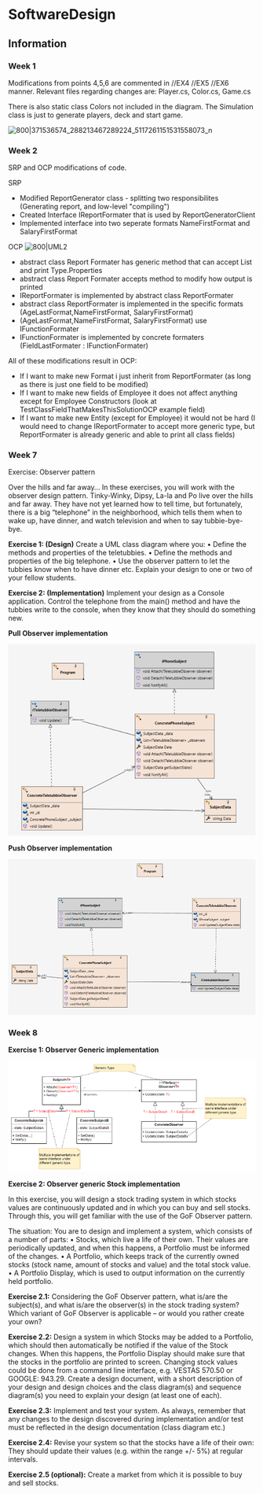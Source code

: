 # SoftwareDesign

## Information

### Week 1
Modifications from points 4,5,6 are commented in //EX4 //EX5 //EX6 manner. Relevant files regarding changes are: Player.cs, Color.cs, Game.cs

There is also static class Colors not included in the diagram. The Simulation class is just to generate players, deck and start game.

![800|371536574_288213467289224_5117261151531558073_n](https://github.com/heyimjustalex/SoftwareDesign/assets/21158649/2fde04f5-e269-4639-b247-0da39b5727ff)

### Week 2

SRP and OCP modifications of code.

SRP

- Modified ReportGenerator class - splitting two responsibilites (Generating report, and low-level "compiling")
- Created Interface IReportFormater that is used by ReportGeneratorClient
- Implemented interface into two seperate formats NameFirstFormat and SalaryFirstFormat

OCP
![800|UML2](https://github.com/heyimjustalex/SoftwareDesign/assets/21158649/6bc58537-f6fb-4e03-9838-b3c56dd172ec)

- abstract class Report Formater has generic method that can accept List<T> and print Type.Properties
- abstract class Report Formater accepts method to modify how output is printed
- IReportFormater is implemented by abstract class ReportFormater
- abstract class ReportFormater is implemented in the specific formats (AgeLastFormat,NameFirstFormat, SalaryFirstFormat)
- (AgeLastFormat,NameFirstFormat, SalaryFirstFormat) use IFunctionFormater
- IFunctionFormater is implemented by concrete formaters (FieldLastFormater : IFunctionFormater)

All of these modifications result in OCP:
- If I want to make new Format i just inherit from ReportFormater (as long as there is just one field to be modified)
- If I want to make new fields of Employee it does not affect anything except for Employee Constructors (look at TestClassFieldThatMakesThisSolutionOCP example field)
- If I want to make new Entity (except for Employee) it would not be hard (I would need to change IReportFormater to accept more generic type, but ReportFormater is already generic and able to print all class fields) 


### Week 7

Exercise: Observer pattern

Over the hills and far away…
In these exercises, you will work with the observer design pattern.
Tinky-Winky, Dipsy, La-la and Po live over the hills and far away.
They have not yet learned how to tell time, but fortunately, there is a big “telephone” in the neighborhood, which tells
them when to wake up, have dinner, and watch television and when to say tubbie-bye-bye.

**Exercise 1: (Design)**
Create a UML class diagram where you:
• Define the methods and properties of the teletubbies.
• Define the methods and properties of the big telephone.
• Use the observer pattern to let the tubbies know when to have dinner etc.
Explain your design to one or two of your fellow students.

**Exercise 2: (Implementation)**
Implement your design as a Console application.
Control the telephone from the main() method and have the tubbies write to the console, when they know that they
should do something new.

**Pull Observer implementation**

![Pull](./Week%207/ObserverTeletubbiesPull/class.PNG)

**Push Observer implementation**

![Push](./Week%207/ObserverTeletubbiesPush/class_uml.PNG)

### Week 8

**Exercise 1: Observer Generic implementation**

![Push](./Week%208/ObserverGeneric/class.PNG)

**Exercise 2: Observer generic Stock implementation**

In this exercise, you will design a stock trading system in which stocks values are continuously updated and
in which you can buy and sell stocks. Through this, you will get familiar with the use of the GoF Observer
pattern.

The situation: You are to design and implement a system, which consists of a number of parts:
• Stocks, which live a life of their own. Their values are periodically updated, and when this happens,
a Portfolio must be informed of the changes.
• A Portfolio, which keeps track of the currently owned stocks (stock name, amount of stocks and
value) and the total stock value.
• A Portfolio Display, which is used to output information on the currently held portfolio.

**Exercise 2.1:**
Considering the GoF Observer pattern, what is/are the subject(s), and what is/are the observer(s) in the
stock trading system?
Which variant of GoF Observer is applicable – or would you rather create your own?

**Exercise 2.2:**
Design a system in which Stocks may be added to a Portfolio, which should then automatically be notified if
the value of the Stock changes. When this happens, the Portfolio Display should make sure that the stocks
in the portfolio are printed to screen.
Changing stock values could be done from a command line interface, e.g. VESTAS 570.50 or GOOGLE:
943.29.
Create a design document, with a short description of your design and design choices and the class
diagram(s) and sequence diagram(s) you need to explain your design (at least one of each).

**Exercise 2.3:**
Implement and test your system. As always, remember that any changes to the design discovered during
implementation and/or test must be reflected in the design documentation (class diagram etc.)

**Exercise 2.4:**
Revise your system so that the stocks have a life of their own: They should update their values (e.g. within
the range +/- 5%) at regular intervals.

**Exercise 2.5 (optional):**
Create a market from which it is possible to buy and sell stocks.



